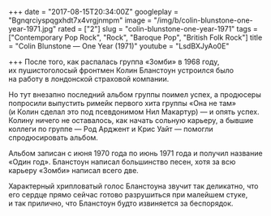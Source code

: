 +++
date = "2017-08-15T20:34:00Z"
googleplay = "Bgnqrciyspqgxhdt7x4vrgjnmpm"
image = "/img/b/colin-blunstone-one-year-1971.jpg"
rated = ["2"]
slug = "colin-blunstone-one-year-1971"
tags = ["Contemporary Pop Rock", "Rock", "Baroque Pop", "British Folk Rock"]
title = "Colin Blunstone — One Year (1971)"
youtube = "LsdBXJyAo0E"

+++
После того, как распалась группа &laquo;Зомби&raquo; в&nbsp;1968&nbsp;году, их&nbsp;пушистоголосый фронтмен Колин Бланстоун устроился было на&nbsp;работу в&nbsp;лондонской страховой компании. 

Но&nbsp;тут внезапно последний альбом группы поимел успех, а&nbsp;продюсеры попросили выпустить римейк первого хита группы &laquo;Она не&nbsp;там&raquo; (и&nbsp;Колин сделал это под псевдонимом Нил Макартур)&nbsp;&mdash; и&nbsp;опять успех. Колину ничего не&nbsp;оставалось, как начать сольную карьеру, а&nbsp;бывшие коллеги по&nbsp;группе&nbsp;&mdash; Род Арджент и&nbsp;Крис Уайт&nbsp;&mdash; помогли спродюсировать альбом.

Альбом записан с&nbsp;июня 1970 года по&nbsp;июнь 1971 года и&nbsp;получил название &laquo;Один год&raquo;. Бланстоун написал большинство песен, хотя за&nbsp;всю карьеру &laquo;Зомби&raquo; написал всего две.

Характерный хрипловатый голос Бланстоуна звучит так деликатно, что его сердце прямо сейчас готово разрушиться при малейшем стуке, и&nbsp;так прилично, что Бланстоун будто извиняется за&nbsp;беспорядок.